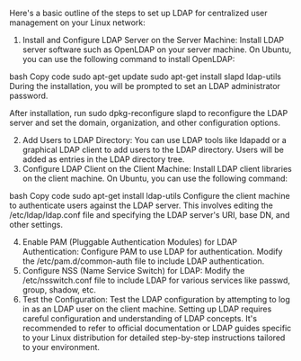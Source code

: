 Here's a basic outline of the steps to set up LDAP for centralized user management on your Linux network:

1. Install and Configure LDAP Server on the Server Machine:
Install LDAP server software such as OpenLDAP on your server machine. On Ubuntu, you can use the following command to install OpenLDAP:

bash
Copy code
sudo apt-get update
sudo apt-get install slapd ldap-utils
During the installation, you will be prompted to set an LDAP administrator password.

After installation, run sudo dpkg-reconfigure slapd to reconfigure the LDAP server and set the domain, organization, and other configuration options.

2. Add Users to LDAP Directory:
You can use LDAP tools like ldapadd or a graphical LDAP client to add users to the LDAP directory. Users will be added as entries in the LDAP directory tree.
3. Configure LDAP Client on the Client Machine:
Install LDAP client libraries on the client machine. On Ubuntu, you can use the following command:

bash
Copy code
sudo apt-get install ldap-utils
Configure the client machine to authenticate users against the LDAP server. This involves editing the /etc/ldap/ldap.conf file and specifying the LDAP server's URI, base DN, and other settings.

4. Enable PAM (Pluggable Authentication Modules) for LDAP Authentication:
Configure PAM to use LDAP for authentication. Modify the /etc/pam.d/common-auth file to include LDAP authentication.
5. Configure NSS (Name Service Switch) for LDAP:
Modify the /etc/nsswitch.conf file to include LDAP for various services like passwd, group, shadow, etc.
6. Test the Configuration:
Test the LDAP configuration by attempting to log in as an LDAP user on the client machine.
Setting up LDAP requires careful configuration and understanding of LDAP concepts. It's recommended to refer to official documentation or LDAP guides specific to your Linux distribution for detailed step-by-step instructions tailored to your environment.